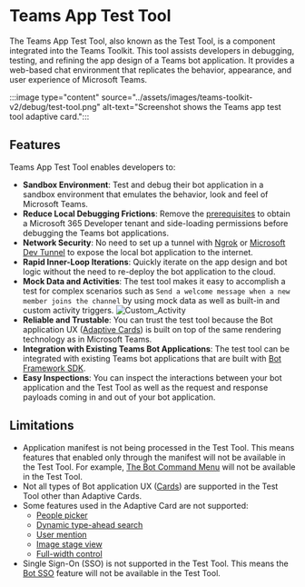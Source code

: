 # Teams App Test Tool

The Teams App Test Tool, also known as the Test Tool, is a component integrated into the Teams Toolkit. This tool assists developers in debugging, testing, and refining the app design of a Teams bot application. It provides a web-based chat environment that replicates the behavior, appearance, and user experience of Microsoft Teams.

   :::image type="content" source="../assets/images/teams-toolkit-v2/debug/test-tool.png" alt-text="Screenshot shows the Teams app test tool adaptive card.":::

## Features

Teams App Test Tool enables developers to:

- **Sandbox Environment**: Test and debug their bot application in a sandbox environment that emulates the behavior, look and feel of Microsoft Teams.
- **Reduce Local Debugging Frictions**: Remove the [prerequisites](https://learn.microsoft.com/microsoftteams/platform/toolkit/tools-prerequisites#accounts-to-build-your-teams-app) to obtain a Microsoft 365 Developer tenant and side-loading permissions before debugging the Teams bot applications.
- **Network Security**: No need to set up a tunnel with [Ngrok](https://ngrok.com/) or [Microsoft Dev Tunnel](https://learn.microsoft.com/azure/developer/dev-tunnels/overview) to expose the local bot application to the internet.
- **Rapid Inner-Loop Iterations**: Quickly iterate on the app design and bot logic without the need to re-deploy the bot application to the cloud.
- **Mock Data and Activities**: The test tool makes it easy to accomplish a test for complex scenarios such as `Send a welcome message when a new member joins the channel` by using mock data as well as built-in and custom activity triggers.
  ![Custom_Activity](https://github.com/OfficeDev/TeamsFx/assets/11220663/3ef10c42-b3b3-4970-8ebf-92e4307f9d27)
- **Reliable and Trustable**: You can trust the test tool because the Bot application UX ([Adaptive Cards](https://learn.microsoft.com/microsoftteams/platform/task-modules-and-cards/cards/cards-reference#adaptive-card)) is built on top of the same rendering technology as in Microsoft Teams.
- **Integration with Existing Teams Bot Applications**: The test tool can be integrated with existing Teams bot applications that are built with [Bot Framework SDK](https://dev.botframework.com/).
- **Easy Inspections**: You can inspect the interactions between your bot application and the Test Tool as well as the request and response payloads coming in and out of your bot application.

## Limitations

- Application manifest is not being processed in the Test Tool. This means features that enabled only through the manifest will not be available in the Test Tool. For example, [The Bot Command Menu](https://learn.microsoft.com/microsoftteams/platform/bots/how-to/create-a-bot-commands-menu?tabs=desktop%2Cdotnet) will not be available in the Test Tool.
- Not all types of Bot application UX ([Cards](https://learn.microsoft.com/microsoftteams/platform/task-modules-and-cards/what-are-cards)) are supported in the Test Tool other than Adaptive Cards.
- Some features used in the Adaptive Card are not supported:
  - [People picker](https://learn.microsoft.com/microsoftteams/platform/task-modules-and-cards/cards/people-picker)
  - [Dynamic type-ahead search](https://learn.microsoft.com/microsoftteams/platform/task-modules-and-cards/cards/dynamic-search)
  - [User mention](https://learn.microsoft.com/microsoftteams/platform/task-modules-and-cards/cards/cards-format?tabs=adaptive-md%2Cdesktop%2Cconnector-html#sample-adaptive-card-with-a-mention)
  - [Image stage view](https://learn.microsoft.com/microsoftteams/platform/task-modules-and-cards/cards/cards-format?tabs=adaptive-md%2Cdesktop%2Cconnector-html#stage-view-for-images-in-adaptive-cards)
  - [Full-width control](https://learn.microsoft.com/microsoftteams/platform/task-modules-and-cards/cards/cards-format?tabs=adaptive-md%2Cdesktop%2Cconnector-html#full-width-adaptive-card)
- Single Sign-On (SSO) is not supported in the Test Tool. This means the [Bot SSO](https://learn.microsoft.com/microsoftteams/platform/bots/how-to/authentication/bot-sso-overview) feature will not be available in the Test Tool.
